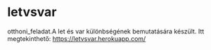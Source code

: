 # letvsvar
otthoni_feladat.A let és var különbségének bemutatására készült. 
Itt megtekinthető: https://letvsvar.herokuapp.com/
